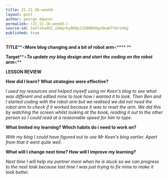 ```yaml
---
title: 21.11.16-week8-
layout: post
author: george.dawson
permalink: /21.11.16-week8-/
source-id: 1uVlvhadU2_iGAqrky9EDpJJ2NONhHgx9maKTtHrshKg
published: true
---
```

**TITLE****<****More blog changing and a bit of robot arm****<****		**

**Target****>****_To update my blog design and start the coding on the robot arm_****<**

**LESSON REVIEW**

**How did I learn? What strategies were effective?**

*I used my resources and helped myself using mr Keen's blog to see what was different and edited mine to look how i wanted it to look. Then Ben and I started coding with the robot arm but we realised we did not need the robot arm to check if it worked because it was to reset the arm. We did this by watching the screen whilst looking at the book, reading it out to the other person so I could read at a reasonable speed for him to type.*

**What limited my learning? Which habits do i need to work on?**

*With my blog I could have figured out to use Mr Keen's blog earlier. Apart from that it went quite well.*

**What will I change next time? How will I improve my learning?**

*Next time I will help my partner more when he is stuck so we can progress to the next task because last time I was just trying to fix mine to make it look better.*


